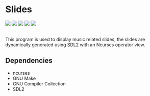 # Slides
![](https://img.shields.io/github/actions/workflow/status/illegitimate-egg/slides/c-cpp.yml)
![](https://img.shields.io/github/languages/top/illegitimate-egg/slides)
![](https://img.shields.io/github/repo-size/illegitimate-egg/slides)
![](https://img.shields.io/github/issues/illegitimate-egg/slides)
![](https://img.shields.io/github/stars/illegitimate-egg/slides?style=social)

<br>This program is used to display music related slides, the slides are dynamically generated using SDL2 with an Ncurses operator view.
## Dependencies
- ncurses
- GNU Make
- GNU Compiler Collection
- SDL2
